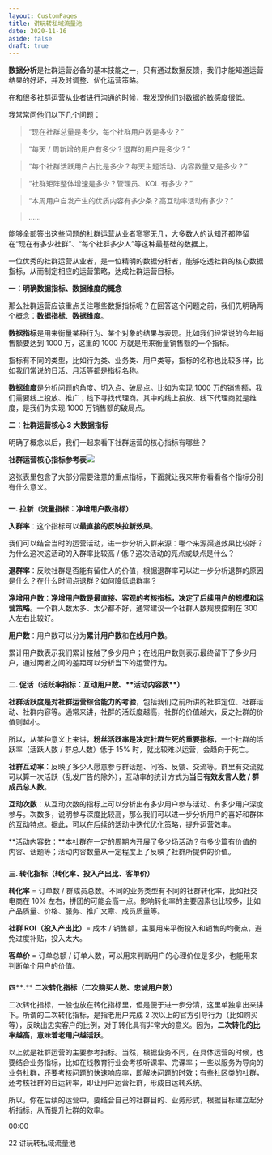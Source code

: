 ```yaml
---
layout: CustomPages
title: 讲玩转私域流量池
date: 2020-11-16
aside: false
draft: true
---
```


**数据分析**是社群运营必备的基本技能之一，只有通过数据反馈，我们才能知道运营结果的好坏，并及时调整、优化运营策略。

在和很多社群运营从业者进行沟通的时候，我发现他们对数据的敏感度很低。

我常常问他们以下几个问题：

> “现在社群总量是多少，每个社群用户数是多少？”

> “每天 / 周新增的用户有多少？退群的用户是多少？”

> “每个社群活跃用户占比是多少？每天主题活动、内容数量又是多少？”

> “社群矩阵整体增速是多少？管理员、KOL 有多少？”

> “本周用户自发产生的优质内容有多少条？高互动率活动有多少？”

> ……

能够全部答出这些问题的社群运营从业者寥寥无几，大多数人的认知还都停留在“现在有多少社群”、“每个社群多少人”等这种最基础的数据上。

一位优秀的社群运营从业者，是一位精明的数据分析者，能够吃透社群的核心数据指标，从而制定相应的运营策略，达成社群运营目标。

**一：明确数据指标、数据维度的概念**

那么社群运营应该重点关注哪些数据指标呢？在回答这个问题之前，我们先明确两个概念：**数据指标**、**数据维度**。

**数据指标**是用来衡量某种行为、某个对象的结果与表现。比如我们经常说的今年销售额要达到 1000 万，这里的 1000 万就是用来衡量销售额的一个指标。

指标有不同的类型，比如行为类、业务类、用户类等，指标的名称也比较多样，比如我们常说的日活、月活等都是指标名称。

**数据维度**是分析问题的角度、切入点、破局点。比如为实现 1000 万的销售额，我们需要线上投放、推广；线下寻找代理商。其中的线上投放、线下代理商就是维度，是我们为实现 1000 万销售额的破局点。

**二：社群运营核心 3 大数据指标**

明确了概念以后，我们一起来看下社群运营的核心指标有哪些？

**社群运营核心指标参考表**![](https://s0.lgstatic.com/i/image3/M01/02/4F/Ciqah1564DaAAg2lAADIwh3PaOk207.png)

这张表里包含了大部分需要注意的重点指标，下面就让我来带你看看各个指标分别有什么意义。

###

**一. 拉新（流量指标：净增用户数指标）**

**入群率**：这个指标可以**最直接的反映拉新效果**。

我们可以结合当时的运营活动，进一步分析入群来源：哪个来源渠道效果比较好？为什么这次这活动的入群率比较高 / 低？这次活动的亮点或缺点是什么？

**退群率**：反映社群是否能有留住人的价值，根据退群率可以进一步分析退群的原因是什么？在什么时间点退群？如何降低退群率？

**净增用户数**：**净增用户数是最直接、客观的考核指标，决定了后续用户的规模和运营策略**。一个群人数太多、太少都不好，通常建议一个社群人数规模控制在 300 人左右比较好。

**用户数**：用户数可以分为**累计用户数**和**在线用户数**。

累计用户数表示我们累计接触了多少用户；在线用户数则表示最终留下了多少用户，通过两者之间的差距可以分析当下的运营行为。

###

**二. 促活（活跃率指标：互动用户数、\*\***活动内容数\***\*）**

**社群活跃度是对社群运营综合能力的考验**，包括我们之前所讲的社群定位、社群活动、社群内容等。通常来讲，社群的活跃度越高，社群的价值越大，反之社群的价值则越小。

所以，从某种意义上来讲，**粉丝活跃率是决定社群生死的重要指标**，一个社群的活跃率（活跃人数 / 群总人数）低于 15% 时，就比较难以运营，会趋向于死亡。

**社群互动率**：反映了多少人愿意参与群话题、问答、反馈、交流等。群里有交流就可以算一次活跃（乱发广告的除外），互动率的统计方式为**当日有效发言人数 / 群成员总人数**。

**互动次数**：从互动次数的指标上可以分析出有多少用户参与活动、有多少用户深度参与。次数多，说明参与深度比较高，那么我们可以进一步分析用户的喜好和群体的互动特点。据此，可以在后续的活动中迭代优化策略，提升运营效率。

**活动内容数：**本社群在一定的周期内开展了多少场活动？有多少篇有价值的内容、话题等；活动内容数量从一定程度上了反映了社群所提供的价值。

###

**三. 转化指标（转化率、投入产出比、客单价）**

**转化率** = 订单数 / 群成员总数。不同的业务类型有不同的社群转化率，比如社交电商在 10% 左右，拼团的可能会高一点。影响转化率的主要因素也比较多，比如产品质量、价格、服务、推广文章、成员质量等。

**社群 ROI（投入产出比）**\= 成本 / 销售额，主要用来平衡投入和销售的均衡点，避免过度补贴，投入太大。

**客单价** = 订单总额 / 订单人数，可以用来判断用户的心理价位是多少，也能用来判断单个用户的价值。

###

**四\*\***.\*\* **二次转化指标（二次购买人数、忠诚用户数）**

二次转化指标，一般也放在转化指标里，但是便于进一步分清，这里单独拿出来讲下。所谓的二次转化指标，是指老用户完成 2 次以上的官方引导行为（比如购买等），反映出忠实客户的比例，对于转化具有非常大的意义。因为，**二次转化的比率越高，意味着老用户越活跃**。

以上就是社群运营的主要参考指标。当然，根据业务不同，在具体运营的时候，也要结合业务指标，比如在线教育行业会考核听课率、完课率；一些以服务为导向的业务社群，还要考核问题的快速响应率，即解决问题的时效；有些社区类的社群，还考核社群的自运转率，即让用户运营社群，形成自运转系统。

所以，你在后续的运营中，要结合自己的社群目的、业务形式，根据目标建立起分析指标，从而提升社群的效率。

00:00

22 讲玩转私域流量池
